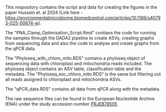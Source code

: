 This respository contains the script and data for creating the figures in the paper Hussain et. al 2024 (Link here - https://environmentalmicrobiome.biomedcentral.com/articles/10.1186/s40793-025-00674-w).  

The "PNA_Clamp_Optimisation_Script.Rmd" contians the code for running the samples through the DADA2 pipeline to create ASVs, creating graphs from sequencing data and also the code to analyse and create graphs from the qPCR data.

The "Phyloseq_with_chloro_mito.RDS" contains a phyloseq object of sequencing data with chloroplast and mitochondria reads included. The phyloseq object contains an ASV table, classification table and the metadata. The "Phyloseq_exc_chloro_mito.RDS" is the same but filtering out all reads assigned to chloroplast and mitochondria ASVs.

The "qPCR_data.RDS" contains all data from qPCR along with the metadata.

The raw sequence files can be found in the European Nucleotide Archive (ENA) under the study accession number [PRJEB78505](https://www.ebi.ac.uk/ena/browser/view/PRJEB78505)
